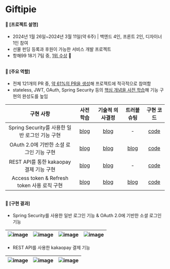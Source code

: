####  
# Giftipie
#### 📌 [프로젝트 설명]  
- 2024년 1월 26일~2024년 3월 11일(약 6주) | 백엔드 4인, 프론트 2인, 디자이너 1인 참여
- 선물 펀딩 등록과 후원이 가능한 서비스 개발 프로젝트
- 항해99 18기 7팀 중, [1위 수상](https://github.com/jisulee-shsf/save-postgresql/assets/109773795/2873f619-67c1-494f-9a20-6d2117717cbd) 🏅

  
##
#### 📌 [주요 역할]
- 전체 121개의 PR 중, [약 61%의 PR을 생성](https://github.com/Gift-For-You-Project/gift-for-you-BE/pulls?page=1&q=is%3Apr+is%3Aclosed+author%3Ajisulee-shsf)해 프로젝트에 적극적으로 참여함
- stateless, JWT, OAuth, Spring Security 등의 [핵심 개념을 사전 학습](https://jisulee-shsf.tistory.com/category/%F0%9F%93%8C%20Project%20%7C%20Giftipie/Web%20%26%20Spring)해 기능 구현의 완성도를 높임

|구현 사항|사전 학습|기술적 의사결정|트러블 슈팅|구현 코드|
|:---:|:---:|:---:|:---:|:---:|
|Spring Security를 사용한 일반 로그인 기능 구현　|[blog](https://jisulee-shsf.tistory.com/438)|[blog](https://jisulee-shsf.tistory.com/432)|-|[code](./src/main/java/com/giftforyoube/global/jwt/filter/JwtAuthenticationFilter.java)|
|OAuth 2.0에 기반한 소셜 로그인 기능 구현　|[blog](https://jisulee-shsf.tistory.com/437)|[blog](https://jisulee-shsf.tistory.com/432)|[blog](https://jisulee-shsf.tistory.com/462)|[code](./src/main/java/com/giftforyoube/user/service)|
|REST API를 통한 kakaopay 결제 기능 구현　|[blog](https://jisulee-shsf.tistory.com/434)|[blog](https://jisulee-shsf.tistory.com/433)|-|[code](./src/main/java/com/giftforyoube/donation/service/DonationService.java)|
|Access token & Refresh token 사용 로직 구현　|[blog](https://jisulee-shsf.tistory.com/431)|[blog](https://jisulee-shsf.tistory.com/415)|[blog](https://jisulee-shsf.tistory.com/457)|[code](./src/main/java/com/giftforyoube/global/jwt/filter/JwtAuthorizationFilter.java)|
##
#### 📌 [구현 결과]
- Spring Security를 사용한 일반 로그인 기능 & OAuth 2.0에 기반한 소셜 로그인 기능
  
|![image](https://github.com/jisulee-shsf/save-postgresql/assets/109773795/fd7579d2-278d-41dd-8ecb-f012a170627f)|![image](https://github.com/jisulee-shsf/save-postgresql/assets/109773795/d61b76ca-1655-4239-b2ac-3760a688a000)|![image](https://github.com/jisulee-shsf/save-postgresql/assets/109773795/9b35f028-3b77-477f-9130-e7f6c7bfdbb8)|![image](https://github.com/jisulee-shsf/save-postgresql/assets/109773795/aad0e02e-745a-4c8b-bba7-4e86bde78a06)|
|:---:|:---:|:---:|:---:|

- REST API를 사용한 kakaopay 결제 기능

|![image](https://github.com/jisulee-shsf/save-postgresql/assets/109773795/318dd62a-a6b3-47cd-9096-fe976a0251dd)|![image](https://github.com/jisulee-shsf/save-postgresql/assets/109773795/be9832c8-ea19-4f0d-ad0d-f4a778421450)|![image](https://github.com/jisulee-shsf/save-postgresql/assets/109773795/0c48a130-a16b-45cb-a12e-38fd991b58de)|
|:---:|:---:|:---:|

####
